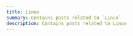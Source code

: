 ```yaml
---
title: Linux
summary: Contains posts related to `Linux`
description: Contains posts related to Linux
---
```

